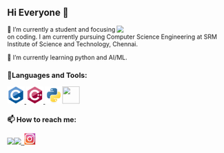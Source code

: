 ## Hi Everyone 👋
<p><img align="right" src="https://octodex.github.com/images/spectrocat.png" width="250&quot;" style="max-width:70%;"></p>

🔭 I’m currently a student and focusing on coding. I am currently pursuing Computer Science Engineering at SRM Institute of Science and Technology, Chennai.

🌱 I’m currently learning python and AI/ML. 

<h3 align="left">📝Languages and Tools:</h3>
<p align="left"> <a href="https://www.cprogramming.com/" target="_blank"> <img src="https://raw.githubusercontent.com/devicons/devicon/master/icons/c/c-original.svg" alt="c" width="40" height="40"/> </a> <a href="https://www.w3schools.com/cpp/" target="_blank"> <img src="https://raw.githubusercontent.com/devicons/devicon/master/icons/cplusplus/cplusplus-original.svg" alt="cplusplus" width="40" height="40"/> </a> <a href="https://www.python.org" target="_blank"> <img src="https://raw.githubusercontent.com/devicons/devicon/master/icons/python/python-original.svg" alt="python" width="40" height="40"/></a><img src="https://upload.wikimedia.org/wikipedia/commons/9/9a/Visual_Studio_Code_1.35_icon.svg" width="40" height="40"></p>
<h3 align="left">📫 How to reach me:</h3>
<p><a href="https://www.linkedin.com/in/aryan-kapoor-566a7118b"><img src="https://img.icons8.com/color/48/000000/linkedin.png" width="6%"/></a><a href="https://github.com/Aryan-03-Kapoor"><img src="https://img.icons8.com/fluent/48/000000/github.png" width="6%"/> <span>&nbsp</span><a href="https://www.instagram.com/aryankapoor03/"><img src="Logo.jpeg" width="5%" margin-bottom="px"/></a>
  </a></p>


